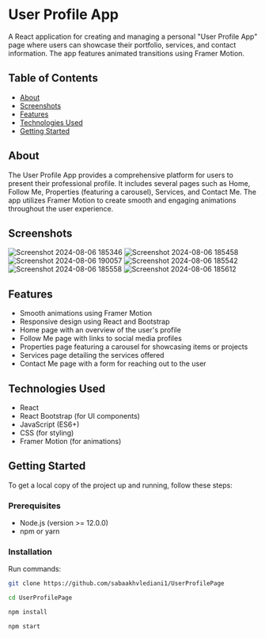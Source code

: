 # User Profile App

A React application for creating and managing a personal "User Profile App" page where users can showcase their portfolio, services, and contact information. The app features animated transitions using Framer Motion.

## Table of Contents

- [About](#about)
- [Screenshots](#screenshots)
- [Features](#features)
- [Technologies Used](#technologies-used)
- [Getting Started](#getting-started)

## About

The User Profile App provides a comprehensive platform for users to present their professional profile. It includes several pages such as Home, Follow Me, Properties (featuring a carousel), Services, and Contact Me. The app utilizes Framer Motion to create smooth and engaging animations throughout the user experience.

## Screenshots
![Screenshot 2024-08-06 185346](https://github.com/user-attachments/assets/1000e578-4d37-4d3d-bd39-35732b8417a0)
![Screenshot 2024-08-06 185458](https://github.com/user-attachments/assets/c411d886-5fad-4c2a-865e-06fb63116f80)
![Screenshot 2024-08-06 190057](https://github.com/user-attachments/assets/9ad0f37d-bd34-4421-b463-0d640aac125d)
![Screenshot 2024-08-06 185542](https://github.com/user-attachments/assets/c88330d3-9f59-4516-b105-88bb997c0293)
![Screenshot 2024-08-06 185558](https://github.com/user-attachments/assets/6311c6bc-c18b-48e5-b688-d67f166f7bfc)
![Screenshot 2024-08-06 185612](https://github.com/user-attachments/assets/4cfbb952-931b-4e92-8e2e-776d81a1d962)





## Features

- Smooth animations using Framer Motion
- Responsive design using React and Bootstrap
- Home page with an overview of the user's profile
- Follow Me page with links to social media profiles
- Properties page featuring a carousel for showcasing items or projects
- Services page detailing the services offered
- Contact Me page with a form for reaching out to the user

## Technologies Used

- React
- React Bootstrap (for UI components)
- JavaScript (ES6+)
- CSS (for styling)
- Framer Motion (for animations)

## Getting Started

To get a local copy of the project up and running, follow these steps:

### Prerequisites

- Node.js (version >= 12.0.0)
- npm or yarn

### Installation
 Run commands:

   ```bash
   git clone https://github.com/sabaakhvlediani1/UserProfilePage

   cd UserProfilePage

   npm install

   npm start
